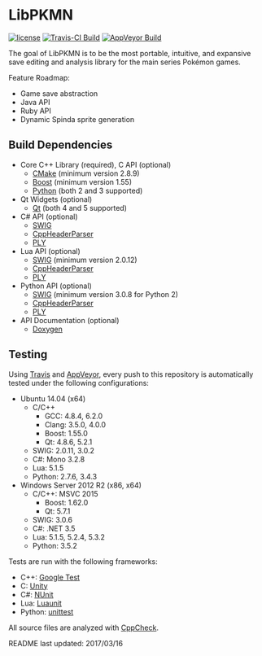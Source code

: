 LibPKMN
===============================================

[![license](https://img.shields.io/badge/license-MIT-blue.svg)](https://github.com/ncorgan/libpkmn/blob/master/LICENSE.txt)
[![Travis-CI Build](https://travis-ci.org/ncorgan/libpkmn.svg)](https://travis-ci.org/ncorgan/libpkmn)
[![AppVeyor Build](https://ci.appveyor.com/api/projects/status/github/ncorgan/libpkmn)](https://ci.appveyor.com/project/ncorgan/libpkmn)

The goal of LibPKMN is to be the most portable, intuitive, and expansive save editing and analysis
library for the main series Pokémon games.

Feature Roadmap:
 * Game save abstraction
 * Java API
 * Ruby API
 * Dynamic Spinda sprite generation

Build Dependencies
-------------------------------------
 * Core C++ Library (required), C API (optional)
   * [CMake](https://www.cmake.org) (minimum version 2.8.9)
   * [Boost](https://www.boost.org) (minimum version 1.55)
   * [Python](https://www.python.org) (both 2 and 3 supported)
 * Qt Widgets (optional)
   * [Qt](https://www.qt.io) (both 4 and 5 supported)
 * C# API (optional)
   * [SWIG](http://swig.org/)
   * [CppHeaderParser](https://pypi.python.org/pypi/CppHeaderParser/)
   * [PLY](https://pypi.python.org/pypi/ply)
 * Lua API (optional)
   * [SWIG](http://swig.org/) (minimum version 2.0.12)
   * [CppHeaderParser](https://pypi.python.org/pypi/CppHeaderParser/)
   * [PLY](https://pypi.python.org/pypi/ply)
 * Python API (optional)
   * [SWIG](http://swig.org/) (minimum version 3.0.8 for Python 2)
   * [CppHeaderParser](https://pypi.python.org/pypi/CppHeaderParser/)
   * [PLY](https://pypi.python.org/pypi/ply)
 * API Documentation (optional)
   * [Doxygen](https://www.stack.nl/~dimitri/doxygen/)

Testing
-------------------------------------

Using [Travis](https://travis-ci.org/ncorgan/libpkmn) and
[AppVeyor](https://ci.appveyor.com/project/ncorgan/libpkmn), every push to this
repository is automatically tested under the following configurations:

 * Ubuntu 14.04 (x64)
   * C/C++
     * GCC: 4.8.4, 6.2.0
     * Clang: 3.5.0, 4.0.0
     * Boost: 1.55.0
     * Qt: 4.8.6, 5.2.1
   * SWIG: 2.0.11, 3.0.2
   * C#: Mono 3.2.8
   * Lua: 5.1.5
   * Python: 2.7.6, 3.4.3
 * Windows Server 2012 R2 (x86, x64)
   * C/C++: MSVC 2015
     * Boost: 1.62.0
     * Qt: 5.7.1
   * SWIG: 3.0.6
   * C#: .NET 3.5
   * Lua: 5.1.5, 5.2.4, 5.3.2
   * Python: 3.5.2

Tests are run with the following frameworks:
 * C++: [Google Test](https://github.com/google/googletest)
 * C: [Unity](https://github.com/ThrowTheSwitch/Unity)
 * C#: [NUnit](https://www.nunit.org/)
 * Lua: [Luaunit](https://github.com/bluebird75/luaunit)
 * Python: [unittest](https://docs.python.org/3/library/unittest.html)

All source files are analyzed with [CppCheck](http://cppcheck.sourceforge.net/).

README last updated: 2017/03/16
